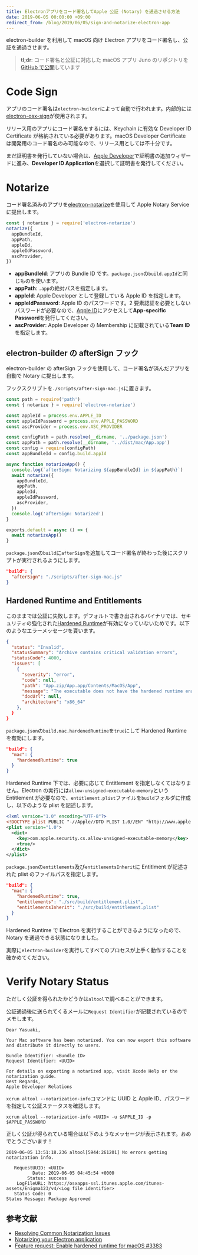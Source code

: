 ```yaml
---
title: Electronアプリをコード署名してApple 公証 (Notary) を通過させる方法
date: 2019-06-05 00:00:00 +09:00
redirect_from: /blog/2019/06/05/sign-and-notarize-electron-app
---
```


electron-builder を利用して macOS 向け Electron アプリをコード署名し、公証を通過させます。

> **tl;dr**: コード署名と公証に対応した macOS アプリ Juno のリポジトリを[GitHub で公開](https://github.com/uetchy/juno)しています

# Code Sign

アプリのコード署名は`electron-builder`によって自動で行われます。内部的には[electron-osx-sign](https://github.com/electron-userland/electron-osx-sign)が使用されます。

リリース用のアプリにコード署名をするには、Keychain に有効な Developer ID Certificate が格納されている必要があります。macOS Developer Certificate は開発用のコード署名のみ可能なので、リリース用としては不十分です。

まだ証明書を発行していない場合は、[Apple Developer](https://developer.apple.com/account/resources/certificates/list)で証明書の追加ウィザードに進み、**Developer ID Application**を選択して証明書を発行してください。

# Notarize

コード署名済みのアプリを[electron-notarize](https://github.com/electron-userland/electron-notarize)を使用して Apple Notary Service に提出します。

```js
const { notarize } = require('electron-notarize')
notarize({
  appBundleId,
  appPath,
  appleId,
  appleIdPassword,
  ascProvider,
})
```

- **appBundleId**: アプリの Bundle ID です。`package.json`の`build.appId`と同じものを使います。
- **appPath**: `.app`の絶対パスを指定します。
- **appleId**: Apple Developer として登録している Apple ID を指定します。
- **appleIdPassword**: Apple ID のパスワードです。2 要素認証を必要としないパスワードが必要なので、[Apple ID](https://appleid.apple.com/#!&page=signin)にアクセスして**App-specific Password**を発行してください。
- **ascProvider**: Apple Developer の Membership に記載されている**Team ID**を指定します。

## electron-builder の afterSign フック

electron-builder の afterSign フックを使用して、コード署名が済んだアプリを自動で Notary に提出します。

フックスクリプトを`./scripts/after-sign-mac.js`に置きます。

```js
const path = require('path')
const { notarize } = require('electron-notarize')

const appleId = process.env.APPLE_ID
const appleIdPassword = process.env.APPLE_PASSWORD
const ascProvider = process.env.ASC_PROVIDER

const configPath = path.resolve(__dirname, '../package.json')
const appPath = path.resolve(__dirname, '../dist/mac/App.app')
const config = require(configPath)
const appBundleId = config.build.appId

async function notarizeApp() {
  console.log(`afterSign: Notarizing ${appBundleId} in ${appPath}`)
  await notarize({
    appBundleId,
    appPath,
    appleId,
    appleIdPassword,
    ascProvider,
  })
  console.log('afterSign: Notarized')
}

exports.default = async () => {
  await notarizeApp()
}
```

`package.json`の`build`に`afterSign`を追加してコード署名が終わった後にスクリプトが実行されるようにします。

```json
"build": {
  "afterSign": "./scripts/after-sign-mac.js"
}
```

## Hardened Runtime and Entitlements

このままでは公証に失敗します。デフォルトで書き出されるバイナリでは、セキュリティの強化された[Hardened Runtime](https://developer.apple.com/documentation/security/hardened_runtime_entitlements)が有効になっていないためです。以下のようなエラーメッセージを貰います。

```json
{
  "status": "Invalid",
  "statusSummary": "Archive contains critical validation errors",
  "statusCode": 4000,
  "issues": [
    {
      "severity": "error",
      "code": null,
      "path": "App.zip/App.app/Contents/MacOS/App",
      "message": "The executable does not have the hardened runtime enabled.",
      "docUrl": null,
      "architecture": "x86_64"
    },
  }
}
```

`package.json`の`build.mac.hardenedRuntime`を`true`にして Hardened Runtime を有効にします。

```json
"build": {
  "mac": {
    "hardenedRuntime": true
  }
}
```

Hardened Runtime 下では、必要に応じて Entitlement を指定しなくてはなりません。Electron の実行には`allow-unsigned-executable-memory`という Entitlement が必要なので、`entitlement.plist`ファイルを`build`フォルダに作成し、以下のような plist を記述します。

```xml
<?xml version="1.0" encoding="UTF-8"?>
<!DOCTYPE plist PUBLIC "-//Apple//DTD PLIST 1.0//EN" "http://www.apple.com/DTDs/PropertyList-1.0.dtd">
<plist version="1.0">
  <dict>
    <key>com.apple.security.cs.allow-unsigned-executable-memory</key>
    <true/>
  </dict>
</plist>
```

`package.json`の`entitlements`及び`entitlementsInherit`に Entitlment が記述された plist のファイルパスを指定します。

```json
"build": {
  "mac": {
    "hardenedRuntime": true,
    "entitlements": "./src/build/entitlement.plist",
    "entitlementsInherit": "./src/build/entitlement.plist"
  }
}
```

Hardened Runtime で Electron を実行することができるようになったので、Notary を通過できる状態になりました。

実際に`electron-builder`を実行してすべてのプロセスが上手く動作することを確かめてください。

# Verify Notary Status

ただしく公証を得られたかどうかは`altool`で調べることができます。

公証通過後に送られてくるメールに`Request Identifier`が記載されているのでメモします。

```
Dear Yasuaki,

Your Mac software has been notarized. You can now export this software and distribute it directly to users.

Bundle Identifier: <Bundle ID>
Request Identifier: <UUID>

For details on exporting a notarized app, visit Xcode Help or the notarization guide.
Best Regards,
Apple Developer Relations
```

`xcrun altool --notarization-info`コマンドに UUID と Apple ID、パスワードを指定して公証ステータスを確認します。

```
xcrun altool --notarization-info <UUID> -u $APPLE_ID -p $APPLE_PASSWORD
```

正しく公証が得られている場合は以下のようなメッセージが表示されます。おめでとうございます！

```
2019-06-05 13:51:18.236 altool[5944:261201] No errors getting notarization info.

   RequestUUID: <UUID>
          Date: 2019-06-05 04:45:54 +0000
        Status: success
    LogFileURL: https://osxapps-ssl.itunes.apple.com/itunes-assets/Enigma123/v4/<Log file identifier>
   Status Code: 0
Status Message: Package Approved
```

## 参考文献

- [Resolving Common Notarization Issues](https://developer.apple.com/documentation/security/notarizing_your_app_before_distribution/resolving_common_notarization_issues)
- [Notarizing your Electron application](https://kilianvalkhof.com/2019/electron/notarizing-your-electron-application/)
- [Feature request: Enable hardened runtime for macOS #3383](https://github.com/electron-userland/electron-builder/issues/3383)
